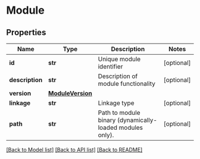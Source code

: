 # Module

## Properties
Name | Type | Description | Notes
------------ | ------------- | ------------- | -------------
**id** | **str** | Unique module identifier | [optional] 
**description** | **str** | Description of module functionality | [optional] 
**version** | [**ModuleVersion**](ModuleVersion.md) |  | 
**linkage** | **str** | Linkage type | [optional] 
**path** | **str** | Path to module binary (dynamically-loaded modules only). | [optional] 

[[Back to Model list]](../README.md#documentation-for-models) [[Back to API list]](../README.md#documentation-for-api-endpoints) [[Back to README]](../README.md)


